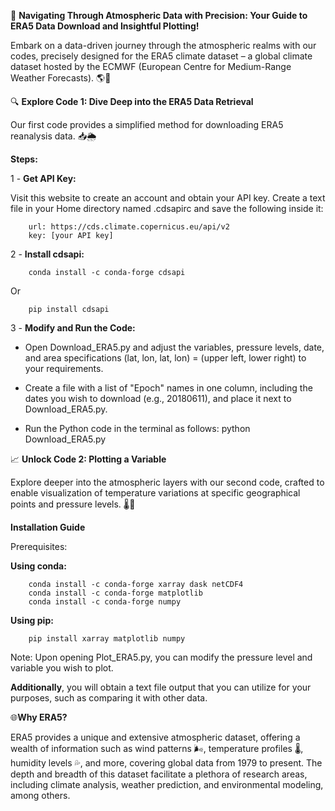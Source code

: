 🚀 **Navigating Through Atmospheric Data with Precision: Your Guide to ERA5 Data Download and Insightful Plotting!**

Embark on a data-driven journey through the atmospheric realms with our codes, precisely designed for the ERA5 climate dataset – a global climate dataset hosted by the ECMWF (European Centre for Medium-Range Weather Forecasts). 🌎💨

🔍 **Explore Code 1: Dive Deep into the ERA5 Data Retrieval**

Our first code provides a simplified method for downloading ERA5 reanalysis data. 📥🌦️

**Steps:**

1 - **Get API Key:**

Visit this website to create an account and obtain your API key.
Create a text file in your Home directory named .cdsapirc and save the following inside it:

        url: https://cds.climate.copernicus.eu/api/v2
        key: [your API key]

2 - __Install cdsapi:__

        conda install -c conda-forge cdsapi
Or

        pip install cdsapi
        
        
3 - __Modify and Run the Code:__

* Open Download_ERA5.py and adjust the variables, pressure levels, date, and area specifications (lat, lon, lat, lon) = (upper left, lower right) to your requirements.
  
* Create a file with a list of "Epoch" names in one column, including the dates you wish to download (e.g., 20180611), and place it next to Download_ERA5.py.

* Run the Python code in the terminal as follows:
python Download_ERA5.py


📈 __Unlock Code 2: Plotting a Variable__

Explore deeper into the atmospheric layers with our second code, crafted to enable visualization of temperature variations at specific geographical points and pressure levels. 🌡️📍

__Installation Guide__

Prerequisites:

**Using conda:**

        conda install -c conda-forge xarray dask netCDF4 
        conda install -c conda-forge matplotlib
        conda install -c conda-forge numpy
        
**Using pip:**

        pip install xarray matplotlib numpy

Note: Upon opening Plot_ERA5.py, you can modify the pressure level and variable you wish to plot.

__Additionally__, you will obtain a text file output that you can utilize for your purposes, such as comparing it with other data.

🌐**Why ERA5?**

ERA5 provides a unique and extensive atmospheric dataset, offering a wealth of information such as wind patterns 🌬️, temperature profiles 🌡️, humidity levels 💦, and more, covering global data from 1979 to present. The depth and breadth of this dataset facilitate a plethora of research areas, including climate analysis, weather prediction, and environmental modeling, among others.





